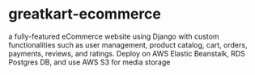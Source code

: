 # greatkart-ecommerce
a fully-featured eCommerce website using Django with custom functionalities such as user management, product catalog, cart, orders, payments, reviews, and ratings. Deploy on AWS Elastic Beanstalk, RDS Postgres DB, and use AWS S3 for media storage
